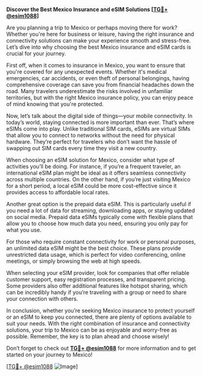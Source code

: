 **Discover the Best Mexico Insurance and eSIM Solutions [[TG💪+ @esim1088](https://t.me/s/esim1088)]**

Are you planning a trip to Mexico or perhaps moving there for work? Whether you're here for business or leisure, having the right insurance and connectivity solutions can make your experience smooth and stress-free. Let’s dive into why choosing the best Mexico insurance and eSIM cards is crucial for your journey.

First off, when it comes to insurance in Mexico, you want to ensure that you're covered for any unexpected events. Whether it's medical emergencies, car accidents, or even theft of personal belongings, having comprehensive coverage can save you from financial headaches down the road. Many travelers underestimate the risks involved in unfamiliar territories, but with the right Mexico insurance policy, you can enjoy peace of mind knowing that you're protected.

Now, let’s talk about the digital side of things—your mobile connectivity. In today’s world, staying connected is more important than ever. That’s where eSIMs come into play. Unlike traditional SIM cards, eSIMs are virtual SIMs that allow you to connect to networks without the need for physical hardware. They’re perfect for travelers who don’t want the hassle of swapping out SIM cards every time they visit a new country.

When choosing an eSIM solution for Mexico, consider what type of activities you’ll be doing. For instance, if you’re a frequent traveler, an international eSIM plan might be ideal as it offers seamless connectivity across multiple countries. On the other hand, if you’re just visiting Mexico for a short period, a local eSIM could be more cost-effective since it provides access to affordable local rates.

Another great option is the prepaid data eSIM. This is particularly useful if you need a lot of data for streaming, downloading apps, or staying updated on social media. Prepaid data eSIMs typically come with flexible plans that allow you to choose how much data you need, ensuring you only pay for what you use.

For those who require constant connectivity for work or personal purposes, an unlimited data eSIM might be the best choice. These plans provide unrestricted data usage, which is perfect for video conferencing, online meetings, or simply browsing the web at high speeds.

When selecting your eSIM provider, look for companies that offer reliable customer support, easy registration processes, and transparent pricing. Some providers also offer additional features like hotspot sharing, which can be incredibly handy if you’re traveling with a group or need to share your connection with others.

In conclusion, whether you’re seeking Mexico insurance to protect yourself or an eSIM to keep you connected, there are plenty of options available to suit your needs. With the right combination of insurance and connectivity solutions, your trip to Mexico can be as enjoyable and worry-free as possible. Remember, the key is to plan ahead and choose wisely!

Don’t forget to check out **[TG💪+ @esim1088](https://t.me/s/esim1088)** for more information and to get started on your journey to Mexico! 

[[TG💪+ @esim1088](https://t.me/s/esim1088) ![Image](https://i.postimg.cc/Y0z9fWf4/image.png)]